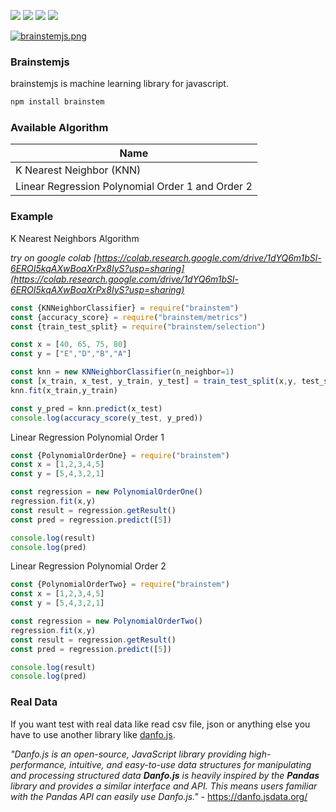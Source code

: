 
![](https://img.shields.io/badge/version-0.0.1-red.svg) ![](https://img.shields.io/badge/licence-MIT-green.svg) ![](https://img.shields.io/badge/maintener-github.com/rizki4106-blue.svg) ![](https://img.shields.io/badge/status-BETA-dfd3d3.svg)


[![brainstemjs.png](https://i.postimg.cc/wjQmM336/brainstemjs.png)](https://postimg.cc/cv6H5xQj)

### Brainstemjs
brainstemjs is machine learning library for javascript.

```bash
npm install brainstem
```

### Available Algorithm
| Name |
|------|
|K Nearest Neighbor (KNN)|
|Linear Regression Polynomial Order 1 and Order 2|

### Example
K Nearest Neighbors Algorithm

*try on google colab [https://colab.research.google.com/drive/1dYQ6m1bSl-6EROI5kqAXwBoaXrPx8IyS?usp=sharing](https://colab.research.google.com/drive/1dYQ6m1bSl-6EROI5kqAXwBoaXrPx8IyS?usp=sharing)*
```javascript
const {KNNeighborClassifier} = require("brainstem")
const {accuracy_score} = require("brainstem/metrics")
const {train_test_split} = require("brainstem/selection")

const x = [40, 65, 75, 80]
const y = ["E","D","B","A"]

const knn = new KNNeighborClassifier(n_neighbor=1)
const [x_train, x_test, y_train, y_test] = train_test_split(x,y, test_size=0.3)
knn.fit(x_train,y_train)

const y_pred = knn.predict(x_test)
console.log(accuracy_score(y_test, y_pred))
```
Linear Regression Polynomial Order 1

```javascript
const {PolynomialOrderOne} = require("brainstem")
const x = [1,2,3,4,5]
const y = [5,4,3,2,1]

const regression = new PolynomialOrderOne()
regression.fit(x,y)
const result = regression.getResult()
const pred = regression.predict([5])

console.log(result)
console.log(pred)
```
Linear Regression Polynomial Order 2

```javascript
const {PolynomialOrderTwo} = require("brainstem")
const x = [1,2,3,4,5]
const y = [5,4,3,2,1]

const regression = new PolynomialOrderTwo()
regression.fit(x,y)
const result = regression.getResult()
const pred = regression.predict([5])

console.log(result)
console.log(pred)
```

### Real Data

If you want test with real data like read csv file, json or anything else you have to use another library like [danfo.js](https://danfo.jsdata.org/).

*"Danfo.js is an open-source, JavaScript library providing high-performance, intuitive, and easy-to-use data structures for manipulating and processing structured data **Danfo.js** is heavily inspired by the **Pandas** library and provides a similar interface and API. This means users familiar with the Pandas API can easily use Danfo.js."* - https://danfo.jsdata.org/
